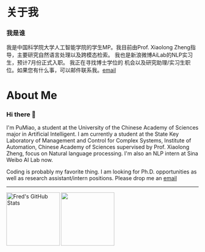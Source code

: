 

# 关于我

### 我是谁

我是中国科学院大学人工智能学院的学生MP。我目前由Prof. Xiaolong Zheng指导，主要研究自然语言处理以及跨模态检索。 我也是新浪微博AiLab的NLP实习生，预计7月份正式入职。 我正在寻找博士学位的 机会以及研究助理/实习生职位。如果您有什么事，可以邮件联系我。[email](mailto:pu.miao@foxmail.com) 



# About Me

### Hi there 👋

I'm PuMiao, a student at the University of the Chinese Academy of Sciences major in Artificial Intelligent.
I am currently a student at the State Key Laboratory of Management and Control for Complex Systems, Institute of Automation, Chinese Academy of Sciences supervised by Prof. Xiaolong Zheng, focus on Natural language processing. I'm also an NLP intern at Sina Weibo AI Lab now.

Coding is probably my favorite thing. I am looking for Ph.D. opportunities as well as research assistant/intern positions. Please drop me an [email](mailto:pu.miao@foxmail.com) 

------

<img align="left" alt="Fred's GitHub Stats" src="https://github-readme-stats.vercel.app/api?username=mp5088643&show_icons=true&count_private=true&theme=chartreuse-dark&hide_border=true" height="140"/><img align="center" src="https://github-readme-stats.vercel.app/api/top-langs/?username=mp5088643&layout=compact&theme=chartreuse-dark&hide_border=true" height="140"/>

